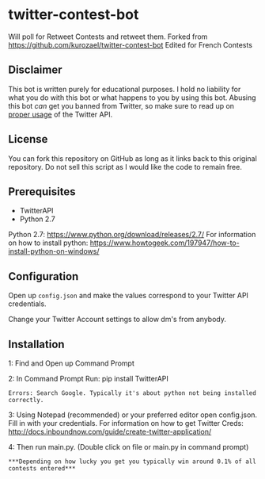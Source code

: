 # twitter-contest-bot
Will poll for Retweet Contests and retweet them. Forked from https://github.com/kurozael/twitter-contest-bot
Edited for French Contests

Disclaimer
------------

This bot is written purely for educational purposes. I hold no liability for what you do with this bot or what happens to you by using this bot. Abusing this bot *can* get you banned from Twitter, so make sure to read up on [proper usage](https://support.twitter.com/articles/76915-automation-rules-and-best-practices) of the Twitter API.

License
------------

You can fork this repository on GitHub as long as it links back to this original repository. Do not sell this script as I would like the code to remain free.


Prerequisites
------------

  * TwitterAPI
  * Python 2.7
  
  
Python 2.7: https://www.python.org/download/releases/2.7/
For information on how to install python: https://www.howtogeek.com/197947/how-to-install-python-on-windows/
  
Configuration
------------

Open up `config.json` and make the values correspond to your Twitter API credentials.

Change your Twitter Account settings to allow dm's from anybody.

Installation
------------
1: Find and Open up Command Prompt
	
2: In Command Prompt Run: pip install TwitterAPI

	Errors: Search Google. Typically it's about python not being installed correctly.

3: Using Notepad (recommended) or your preferred editor open config.json. Fill in with your credentials. For information on how to get Twitter Creds: http://docs.inboundnow.com/guide/create-twitter-application/
	
4: Then run main.py. (Double click on file or main.py in command prompt) 



	***Depending on how lucky you get you typically win around 0.1% of all contests entered***
